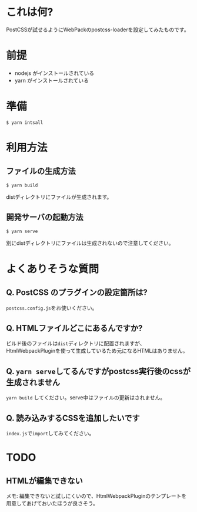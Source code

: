 # これは何?

PostCSSが試せるようにWebPackのpostcss-loaderを設定してみたものです。

# 前提

* nodejs がインストールされている
* yarn がインストールされている

# 準備

```
$ yarn intsall
```

# 利用方法

## ファイルの生成方法

```
$ yarn build
```

distディレクトリにファイルが生成されます。

## 開発サーバの起動方法

```
$ yarn serve
```

別にdistディレクトリにファイルは生成されないので注意してください。

# よくありそうな質問

## Q. PostCSS のプラグインの設定箇所は?

`postcss.config.js`をお使いください。

## Q. HTMLファイルどこにあるんですか?

ビルド後のファイルは`dist`ディレクトリに配置されますが、
HtmlWebpackPluginを使って生成しているため元になるHTMLはありません。

## Q. `yarn serve`してるんですがpostcss実行後のcssが生成されません

`yarn build` してください。serve中はファイルの更新はされません。

## Q. 読み込みするCSSを追加したいです

`index.js`で`import`してみてください。

# TODO

## HTMLが編集できない

メモ: 編集できないと試しにくいので、HtmlWebpackPluginのテンプレートを用意してあげておいたほうが良さそう。
